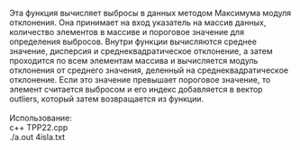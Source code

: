 Эта функция вычисляет выбросы в данных методом Максимума модуля отклонения. Она принимает на вход указатель на массив данных, количество элементов в массиве и пороговое значение для определения выбросов. Внутри функции вычисляются среднее значение, дисперсия и среднеквадратическое отклонение, а затем проходится по всем элементам массива и вычисляется модуль отклонения от среднего значения, деленный на среднеквадратическое отклонение. Если это значение превышает пороговое значение, то элемент считается выбросом и его индекс добавляется в вектор outliers, который затем возвращается из функции.\
\
Использование:\
c++ TPP22.cpp\
./a.out 4isla.txt 